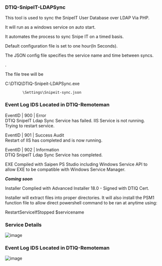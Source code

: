 ### DTIQ-SnipeIT-LDAPSync


This tool is used to sync the SnipeIT User Database over LDAP Via PHP.

It will run as a windows service on auto start. 

It automates the process to sync Snipe IT on a timed basis.

Default configuration file is set to one hour(In Seconds).

The JSON config file specifies the service name and time between syncs. 

.


The file tree will be

C:\DTIQ\DTIQ-Snipeit-LDAPSync.exe

            \Settings\Snipeit-sync.json
            
            
            
### Event Log IDS Located in DTIQ-Remoteman 

EventID | 900 | Error <br>
DTIQ SnipeIT Ldap Sync Service has failed. IIS Service is not running. Trying to restart service.

EventID | 901 | Success Audit <br>
Restart of IIS has completed and is now running.  

EventID | 902 | Information<br>
DTIQ SnipeIT Ldap Sync Service has completed.


            



EXE Compiled with Saipen PS Studio including Windows Service API to allow EXE to be compatible with Windows Service Manager.

***Coming soon***

Installer Complied with Advanced Installer 18.0 - Signed with DTIQ Cert.

Installer will extract files into proper directories.
It will also install the PSM1 function file to allow direct powershell command to be ran at anytime using:

RestartServiceIfStopped $servicename





### Service Details
![image](https://user-images.githubusercontent.com/46353568/120114461-251c3d80-c134-11eb-8c7d-3e4ff96c0ed2.png)



### Event Log IDS Located in DTIQ-Remoteman 
![image](https://user-images.githubusercontent.com/46353568/120114429-07e76f00-c134-11eb-8d58-bbbfd03e95ad.png)

